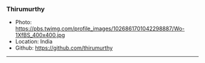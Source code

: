### Thirumurthy
- Photo: https://pbs.twimg.com/profile_images/1026861701042298887/Wo-1XfBS_400x400.jpg
- Location: India
- Github: https://github.com/thirumurthy
***
